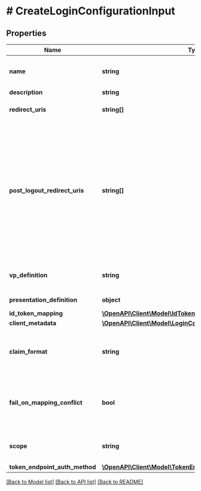 # # CreateLoginConfigurationInput

## Properties

| Name                           | Type                                                                                                        | Description                                                                                                                                                                                                     | Notes                        |
| ------------------------------ | ----------------------------------------------------------------------------------------------------------- | --------------------------------------------------------------------------------------------------------------------------------------------------------------------------------------------------------------- | ---------------------------- |
| **name**                       | **string**                                                                                                  | User defined login configuration name                                                                                                                                                                           |
| **description**                | **string**                                                                                                  |                                                                                                                                                                                                                 | [optional]                   |
| **redirect_uris**              | **string[]**                                                                                                | OAuth 2.0 Redirect URIs                                                                                                                                                                                         |
| **post_logout_redirect_uris**  | **string[]**                                                                                                | Post Logout Redirect URIs, Used to redirect the user&#39;s browser to a specified URL after the logout process is complete. Must match the domain, port, scheme of at least one of the registered redirect URIs | [optional]                   |
| **vp_definition**              | **string**                                                                                                  | VP definition in JSON stringify format                                                                                                                                                                          | [optional]                   |
| **presentation_definition**    | **object**                                                                                                  | Presentation Definition                                                                                                                                                                                         | [optional]                   |
| **id_token_mapping**           | [**\OpenAPI\Client\Model\IdTokenMapping**](IdTokenMapping.md)                                               |                                                                                                                                                                                                                 | [optional]                   |
| **client_metadata**            | [**\OpenAPI\Client\Model\LoginConfigurationClientMetadataInput**](LoginConfigurationClientMetadataInput.md) |                                                                                                                                                                                                                 | [optional]                   |
| **claim_format**               | **string**                                                                                                  | ID token claims output format. Default is array.                                                                                                                                                                | [optional]                   |
| **fail_on_mapping_conflict**   | **bool**                                                                                                    | Interrupts login process if duplications of data fields names will be found                                                                                                                                     | [optional] [default to true] |
| **scope**                      | **string**                                                                                                  | List of groups separated by space                                                                                                                                                                               | [optional]                   |
| **token_endpoint_auth_method** | [**\OpenAPI\Client\Model\TokenEndpointAuthMethod**](TokenEndpointAuthMethod.md)                             |                                                                                                                                                                                                                 | [optional]                   |

[[Back to Model list]](../../README.md#models) [[Back to API list]](../../README.md#endpoints) [[Back to README]](../../README.md)
